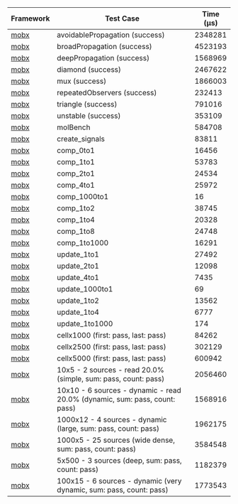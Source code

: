 | Framework | Test Case | Time (μs) |
| --- | --- | --- |
| [mobx](https://github.com/mobxjs/mobx.dart) | avoidablePropagation (success) | 2348281 |
| [mobx](https://github.com/mobxjs/mobx.dart) | broadPropagation (success) | 4523193 |
| [mobx](https://github.com/mobxjs/mobx.dart) | deepPropagation (success) | 1568969 |
| [mobx](https://github.com/mobxjs/mobx.dart) | diamond (success) | 2467622 |
| [mobx](https://github.com/mobxjs/mobx.dart) | mux (success) | 1866003 |
| [mobx](https://github.com/mobxjs/mobx.dart) | repeatedObservers (success) | 232413 |
| [mobx](https://github.com/mobxjs/mobx.dart) | triangle (success) | 791016 |
| [mobx](https://github.com/mobxjs/mobx.dart) | unstable (success) | 353109 |
| [mobx](https://github.com/mobxjs/mobx.dart) | molBench | 584708 |
| [mobx](https://github.com/mobxjs/mobx.dart) | create_signals | 83811 |
| [mobx](https://github.com/mobxjs/mobx.dart) | comp_0to1 | 16456 |
| [mobx](https://github.com/mobxjs/mobx.dart) | comp_1to1 | 53783 |
| [mobx](https://github.com/mobxjs/mobx.dart) | comp_2to1 | 24534 |
| [mobx](https://github.com/mobxjs/mobx.dart) | comp_4to1 | 25972 |
| [mobx](https://github.com/mobxjs/mobx.dart) | comp_1000to1 | 16 |
| [mobx](https://github.com/mobxjs/mobx.dart) | comp_1to2 | 38745 |
| [mobx](https://github.com/mobxjs/mobx.dart) | comp_1to4 | 20328 |
| [mobx](https://github.com/mobxjs/mobx.dart) | comp_1to8 | 24748 |
| [mobx](https://github.com/mobxjs/mobx.dart) | comp_1to1000 | 16291 |
| [mobx](https://github.com/mobxjs/mobx.dart) | update_1to1 | 27492 |
| [mobx](https://github.com/mobxjs/mobx.dart) | update_2to1 | 12098 |
| [mobx](https://github.com/mobxjs/mobx.dart) | update_4to1 | 7435 |
| [mobx](https://github.com/mobxjs/mobx.dart) | update_1000to1 | 69 |
| [mobx](https://github.com/mobxjs/mobx.dart) | update_1to2 | 13562 |
| [mobx](https://github.com/mobxjs/mobx.dart) | update_1to4 | 6777 |
| [mobx](https://github.com/mobxjs/mobx.dart) | update_1to1000 | 174 |
| [mobx](https://github.com/mobxjs/mobx.dart) | cellx1000 (first: pass, last: pass) | 84262 |
| [mobx](https://github.com/mobxjs/mobx.dart) | cellx2500 (first: pass, last: pass) | 302129 |
| [mobx](https://github.com/mobxjs/mobx.dart) | cellx5000 (first: pass, last: pass) | 600942 |
| [mobx](https://github.com/mobxjs/mobx.dart) | 10x5 - 2 sources - read 20.0% (simple, sum: pass, count: pass) | 2056460 |
| [mobx](https://github.com/mobxjs/mobx.dart) | 10x10 - 6 sources - dynamic - read 20.0% (dynamic, sum: pass, count: pass) | 1568916 |
| [mobx](https://github.com/mobxjs/mobx.dart) | 1000x12 - 4 sources - dynamic (large, sum: pass, count: pass) | 1962175 |
| [mobx](https://github.com/mobxjs/mobx.dart) | 1000x5 - 25 sources (wide dense, sum: pass, count: pass) | 3584548 |
| [mobx](https://github.com/mobxjs/mobx.dart) | 5x500 - 3 sources (deep, sum: pass, count: pass) | 1182379 |
| [mobx](https://github.com/mobxjs/mobx.dart) | 100x15 - 6 sources - dynamic (very dynamic, sum: pass, count: pass) | 1773543 |
